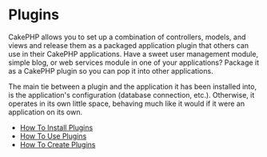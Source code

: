 # Plugins

CakePHP allows you to set up a combination of controllers, models,
and views and release them as a packaged application plugin that
others can use in their CakePHP applications. Have a sweet user
management module, simple blog, or web services module in one of
your applications? Package it as a CakePHP plugin so you can pop it
into other applications.

The main tie between a plugin and the application it has been
installed into, is the application's configuration (database
connection, etc.). Otherwise, it operates in its own little space,
behaving much like it would if it were an application on its own.

- [How To Install Plugins](plugins/how-to-install-plugins)
- [How To Use Plugins](plugins/how-to-use-plugins)
- [How To Create Plugins](plugins/how-to-create-plugins)
